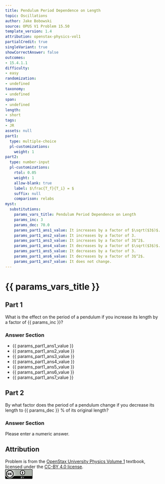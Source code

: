 ```yaml
---
title: Pendulum Period Dependence on Length
topic: Oscillations
author: Jake Bobowski
source: OPUS V1 Problem 15.50
template_version: 1.4
attribution: openstax-physics-vol1
partialCredit: true
singleVariant: true
showCorrectAnswer: false
outcomes:
- 15.4.1.1
difficulty:
- easy
randomization:
- undefined
taxonomy:
- undefined
span:
- undefined
length:
- short
tags:
- JR
assets: null
part1:
  type: multiple-choice
  pl-customizations:
    weight: 1
part2:
  type: number-input
  pl-customizations:
    rtol: 0.05
    weight: 1
    allow-blank: true
    label: $\frac{T_f}{T_i} = $
    suffix: null
    comparison: relabs
myst:
  substitutions:
    params_vars_title: Pendulum Period Dependence on Length
    params_inc: 3
    params_dec: 70.0
    params_part1_ans1_value: It increases by a factor of $\sqrt($3$)$.
    params_part1_ans2_value: It increases by a factor of 3.
    params_part1_ans3_value: It increases by a factor of 3$^2$.
    params_part1_ans4_value: It decreases by a factor of $\sqrt($3$)$.
    params_part1_ans5_value: It decreases by a factor of 3.
    params_part1_ans6_value: It decreases by a factor of 3$^2$.
    params_part1_ans7_value: It does not change.
---
```

# {{ params_vars_title }}

## Part 1

What is the effect on the period of a pendulum if you increase its length by a factor of {{ params_inc }}?

### Answer Section

- {{ params_part1_ans1_value }}
- {{ params_part1_ans2_value }}
- {{ params_part1_ans3_value }}
- {{ params_part1_ans4_value }}
- {{ params_part1_ans5_value }}
- {{ params_part1_ans6_value }}
- {{ params_part1_ans7_value }}

## Part 2

By what factor does the period of a pendulum change if you decrease its length to {{ params_dec }} % of its original length?

### Answer Section

Please enter a numeric answer.

## Attribution

Problem is from the [OpenStax University Physics Volume 1](https://openstax.org/details/books/university-physics-volume-1) textbook, licensed under the [CC-BY 4.0 license](https://creativecommons.org/licenses/by/4.0/).<br>![Image representing the Creative Commons 4.0 BY license.](https://raw.githubusercontent.com/firasm/bits/master/by.png)